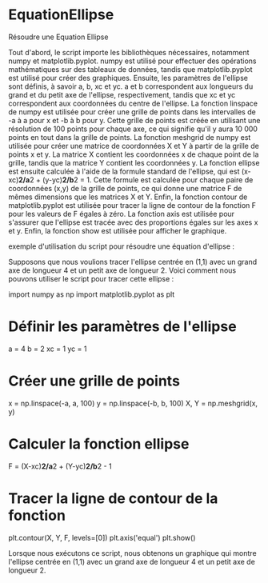 # EquationEllipse
Résoudre une Equation Ellipse


Tout d'abord, le script importe les bibliothèques nécessaires, notamment numpy et matplotlib.pyplot. numpy est utilisé pour effectuer des opérations mathématiques sur des tableaux de données, tandis que matplotlib.pyplot est utilisé pour créer des graphiques.
Ensuite, les paramètres de l'ellipse sont définis, à savoir a, b, xc et yc. a et b correspondent aux longueurs du grand et du petit axe de l'ellipse, respectivement, tandis que xc et yc correspondent aux coordonnées du centre de l'ellipse.
La fonction linspace de numpy est utilisée pour créer une grille de points dans les intervalles de -a à a pour x et -b à b pour y. Cette grille de points est créée en utilisant une résolution de 100 points pour chaque axe, ce qui signifie qu'il y aura 10 000 points en tout dans la grille de points.
La fonction meshgrid de numpy est utilisée pour créer une matrice de coordonnées X et Y à partir de la grille de points x et y. La matrice X contient les coordonnées x de chaque point de la grille, tandis que la matrice Y contient les coordonnées y.
La fonction ellipse est ensuite calculée à l'aide de la formule standard de l'ellipse, qui est (x-xc)**2/a**2 + (y-yc)**2/b**2 = 1. Cette formule est calculée pour chaque paire de coordonnées (x,y) de la grille de points, ce qui donne une matrice F de mêmes dimensions que les matrices X et Y.
Enfin, la fonction contour de matplotlib.pyplot est utilisée pour tracer la ligne de contour de la fonction F pour les valeurs de F égales à zéro. La fonction axis est utilisée pour s'assurer que l'ellipse est tracée avec des proportions égales sur les axes x et y. Enfin, la fonction show est utilisée pour afficher le graphique.

exemple d'utilisation du script pour résoudre une équation d'ellipse :

Supposons que nous voulions tracer l'ellipse centrée en (1,1) avec un grand axe de longueur 4 et un petit axe de longueur 2. Voici comment nous pouvons utiliser le script pour tracer cette ellipse :


import numpy as np
import matplotlib.pyplot as plt

# Définir les paramètres de l'ellipse
a = 4
b = 2
xc = 1
yc = 1

# Créer une grille de points
x = np.linspace(-a, a, 100)
y = np.linspace(-b, b, 100)
X, Y = np.meshgrid(x, y)

# Calculer la fonction ellipse
F = (X-xc)**2/a**2 + (Y-yc)**2/b**2 - 1

# Tracer la ligne de contour de la fonction
plt.contour(X, Y, F, levels=[0])
plt.axis('equal')
plt.show()


Lorsque nous exécutons ce script, nous obtenons un graphique qui montre l'ellipse centrée en (1,1) avec un grand axe de longueur 4 et un petit axe de longueur 2.

